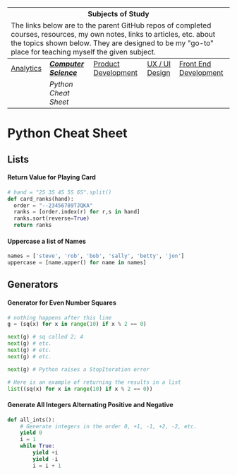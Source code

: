 <table>
	<thead>
		<tr>
			<th colspan="5" style="text-align: center;"><strong>Subjects of Study</strong></th>
		</tr>
		<tr>
			<td colspan="5">The links below are to the parent GitHub repos of completed courses, resources, my own notes, links to articles, etc. about the topics shown below. They are designed to be my "go-to" place for teaching myself the given subject.</td>
		</tr>
	</thead>
	<tbody>
		<tr>
			<td><a href="https://github.com/coolinmc6/analytics">Analytics</a></td>
			<td><strong><em><a href="https://github.com/coolinmc6/CS-concepts">Computer Science</a></em></strong></td>
			<td><a href="https://github.com/coolinmc6/design-ux-ui#product-design--development">Product Development</a></td>
			<td><a href="https://github.com/coolinmc6/design-ux-ui">UX / UI Design</a></td>
			<td><a href="https://github.com/coolinmc6/front-end-dev">Front End Development</a></td>
		</tr>
		<tr>
			<td></td>
			<td><em>Python Cheat Sheet</em></td>
			<td></td>
			<td></td>
			<td></td>
		</tr>		
	</tbody>
</table>

<a name="top"></a>

# Python Cheat Sheet

## Lists

#### Return Value for Playing Card

```py
# hand = "2S 3S 4S 5S 6S".split()
def card_ranks(hand):
  order = "--23456789TJQKA"
  ranks = [order.index(r) for r,s in hand]
  ranks.sort(reverse=True)
  return ranks
```

#### Uppercase a list of Names

```py
names = ['steve', 'rob', 'bob', 'sally', 'betty', 'jon']
uppercase = [name.upper() for name in names]
```


## Generators

#### Generator for Even Number Squares
```py
# nothing happens after this line
g = (sq(x) for x in range(10) if x % 2 == 0)

next(g) # sq called 2; 4
next(g) # etc.
next(g) # etc.
next(g) # etc.

next(g) # Python raises a StopIteration error

# Here is an example of returning the results in a list
list((sq(x) for x in range(10) if x % 2 == 0))
```
#### Generate All Integers Alternating Positive and Negative

```py
def all_ints():
	# Generate integers in the order 0, +1, -1, +2, -2, etc.
	yield 0
	i = 1
	while True:
		yield +i
		yield -i
		i = i + 1

```
